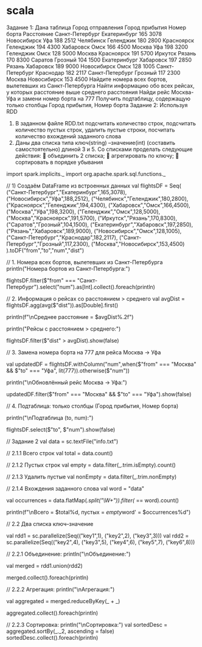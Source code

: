 # scala
Задание 1:
Дана таблица 
Город отправления Город прибытия Номер борта Расстояние
Санкт-Петербург Екатеринбург 165 3078
Новосибирск Уфа 188 2512
Челябинск Геленджик 180 2800
Красноярск Геленджик 194 4300
Хабаровск Омск 166 4500
Москва Уфа 198 3200
Геленджик Омск 128 5000
Москва Красноярск 191 5700
Иркутск Рязань 170 8300
Саратов Грозный 104 1500
Екатеринбург Хабаровск 197 2850
Рязань Хабаровск 189 9000
Новосибирск Омск 128 1005
Санкт-Петербург Краснодар 182 2117
Санкт-Петербург Грозный 117 2300
Москва Новосибирск 153 4500
 Найдите номера всех бортов, вылетевших из Санкт-Петербурга
 Найти информацию обо всех рейсах, у которых расстояние выше среднего расстояния
 Найди рейс Москва- Уфа и замени номер борта на 777
 Получить подтаблицу, содержащую только столбцы Город прибытия, Номер борта
Задание 2: Используя RDD
1. В заданном файле RDD.txt подсчитать количество строк, подсчитать количество 
пустых строк, удалить пустые строки, посчитать количество вхождений заданного 
слова
2. Даны два списка типа ключ(string) –значение(int) (составить самостоятельно) 
длиной 3 и 5. Со списками проделать следующие действия:
 объединить 2 списка;
 агрегировать по ключу;
 сортировать в порядке убывания


import spark.implicits._
import org.apache.spark.sql.functions._ 


// 1) Создаём DataFrame из встроенных данных
val flightsDF = Seq(
  ("Санкт-Петербург","Екатеринбург",165,3078),
  ("Новосибирск","Уфа",188,2512),
  ("Челябинск","Геленджик",180,2800),
  ("Красноярск","Геленджик",194,4300),
  ("Хабаровск","Омск",166,4500),
  ("Москва","Уфа",198,3200),
  ("Геленджик","Омск",128,5000),
  ("Москва","Красноярск",191,5700),
  ("Иркутск","Рязань",170,8300),
  ("Саратов","Грозный",104,1500),
  ("Екатеринбург","Хабаровск",197,2850),
  ("Рязань","Хабаровск",189,9000),
  ("Новосибирск","Омск",128,1005),
  ("Санкт-Петербург","Краснодар",182,2117),
  ("Санкт-Петербург","Грозный",117,2300),
  ("Москва","Новосибирск",153,4500)
).toDF("from","to","num","dist")

// 1. Номера всех бортов, вылетевших из Санкт-Петербурга
println("Номера бортов из Санкт-Петербурга:")

flightsDF.filter($"from" === "Санкт-Петербург").select("num").as[Int].collect().foreach(println)

// 2. Информация о рейсах со расстоянием > среднего
val avgDist = flightsDF.agg(avg($"dist")).as[Double].first()

println(f"\nСреднее расстояние = $avgDist%.2f")

println("Рейсы с расстоянием > среднего:")

flightsDF.filter($"dist" > avgDist).show(false)

// 3. Замена номера борта на 777 для рейса Москва → Уфа

val updatedDF = flightsDF.withColumn("num",when($"from" === "Москва" && $"to" === "Уфа", lit(777)).otherwise($"num"))

println("\nОбновлённый рейс Москва → Уфа:")

updatedDF.filter($"from" === "Москва" && $"to" === "Уфа").show(false)

// 4. Подтаблица: только столбцы (Город прибытия, Номер борта)

println("\nПодтаблица (to, num):")

flightsDF.select($"to", $"num").show(false)



// Задание 2
val data = sc.textFile("info.txt")

// 2.1.1 Всего строк
val total = data.count()

// 2.1.2 Пустых строк
val empty = data.filter(_.trim.isEmpty).count()

// 2.1.3 Удалить пустые
val nonEmpty = data.filter(_.trim.nonEmpty)

// 2.1.4 Вхождения заданного слова
val word = "data"

val occurrences = data.flatMap(_.split("\\W+")).filter(_ == word).count()

println(f"\nВсего = $total%d, пустых = $empty%d, вхождений '$word' = $occurrences%d")

// 2.2 Два списка ключ–значение

val rdd1 = sc.parallelize(Seq(("key1",1), ("key2",2), ("key3",3)))
val rdd2 = sc.parallelize(Seq(("key2",4), ("key3",5), ("key4",6), ("key5",7), ("key6",8)))

// 2.2.1 Объединение:
println("\nОбъединение:")

val merged = rdd1.union(rdd2)

merged.collect().foreach(println)



// 2.2.2 Агрегация:
println("\nАгрегация:")

val aggregated = merged.reduceByKey(_ + _)

aggregated.collect().foreach(println)



// 2.2.3 Сортировка:
println("\nСортировка:")
val sortedDesc = aggregated.sortBy(_._2, ascending = false)
sortedDesc.collect().foreach(println)
